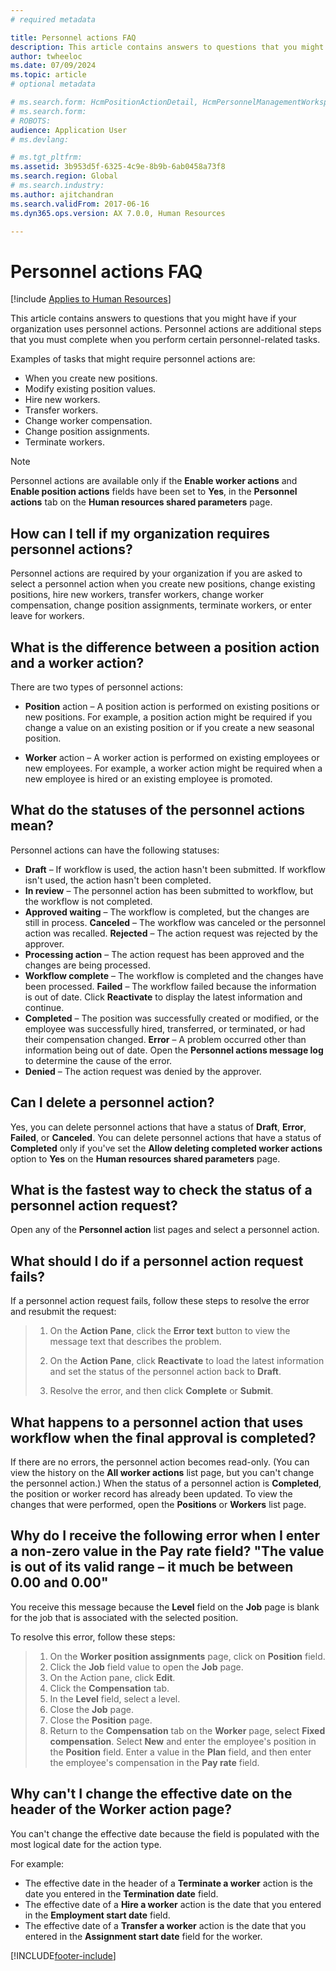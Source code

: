 ```yaml
---
# required metadata

title: Personnel actions FAQ
description: This article contains answers to questions that you might have if your organization uses personnel actions.
author: twheeloc
ms.date: 07/09/2024
ms.topic: article
# optional metadata

# ms.search.form: HcmPositionActionDetail, HcmPersonnelManagementWorkspace
# ms.search.form: 
# ROBOTS: 
audience: Application User
# ms.devlang: 

# ms.tgt_pltfrm: 
ms.assetid: 3b953d5f-6325-4c9e-8b9b-6ab0458a73f8
ms.search.region: Global
# ms.search.industry: 
ms.author: ajitchandran
ms.search.validFrom: 2017-06-16
ms.dyn365.ops.version: AX 7.0.0, Human Resources

---
```


# Personnel actions FAQ


[!include [Applies to Human Resources](../includes/applies-to-hr.md)]

This article contains answers to questions that you might have if your organization uses personnel actions. Personnel actions are additional steps that you must complete when you perform certain personnel-related tasks. 

Examples of tasks that might require personnel actions are:
 - When you create new positions. 
 - Modify existing position values. 
 - Hire new workers. 
 - Transfer workers. 
 - Change worker compensation. 
 - Change position assignments. 
 - Terminate workers.

> [!NOTE]
> Personnel actions are available only if the **Enable worker actions** and **Enable position actions** fields have been set to **Yes**, in the **Personnel actions** tab on the **Human resources shared parameters** page. 

## How can I tell if my organization requires personnel actions?
Personnel actions are required by your organization if you are asked to select a personnel action when you create new positions, change existing positions, hire new workers, transfer workers, change worker compensation, change position assignments, terminate workers, or enter leave for workers. 

## What is the difference between a position action and a worker action?
There are two types of personnel actions:

- **Position** action – A position action is performed on existing positions or new positions. For example, a position action might be required if you change a value on an existing position or if you create a new seasonal position. 

- **Worker** action – A worker action is performed on existing employees or new employees. For example, a worker action might be required when a new employee is hired or an existing employee is promoted. 

## What do the statuses of the personnel actions mean?
Personnel actions can have the following statuses:

- **Draft** – If workflow is used, the action hasn't been submitted. If workflow isn't used, the action hasn't been completed.
- **In review** – The personnel action has been submitted to workflow, but the workflow is not completed.
- **Approved waiting** – The workflow is completed, but the changes are still in process. **Canceled** – The workflow was canceled or the personnel action was recalled. **Rejected** – The action request was rejected by the approver.
- **Processing action** – The action request has been approved and the changes are being processed.
- **Workflow complete**  – The workflow is completed and the changes have been processed. **Failed** – The workflow failed because the information is out of date. Click **Reactivate** to display the latest information and continue.
- **Completed** – The position was successfully created or modified, or the employee was successfully hired, transferred, or terminated, or had their compensation changed. **Error** – A problem occurred other than information being out of date. Open the **Personnel actions message log** to determine the cause of the error.
- **Denied** – The action request was denied by the approver.

## Can I delete a personnel action?
Yes, you can delete personnel actions that have a status of **Draft**, **Error**, **Failed**, or **Canceled**. You can delete personnel actions that have a status of **Completed** only if you've set the **Allow deleting completed worker actions** option to **Yes** on the **Human resources shared parameters** page.

## What is the fastest way to check the status of a personnel action request?
Open any of the **Personnel action** list pages and select a personnel action.

## What should I do if a personnel action request fails?
If a personnel action request fails, follow these steps to resolve the error and resubmit the request:

> 1. On the **Action Pane**, click the **Error text** button to view the message text that describes the problem.
> 
> 2. On the **Action Pane**, click **Reactivate** to load the latest information and set the status of the personnel action back to **Draft**.
> 
> 3. Resolve the error, and then click **Complete** or **Submit**.

## What happens to a personnel action that uses workflow when the final approval is completed?
If there are no errors, the personnel action becomes read-only. (You can view the history on the **All worker actions** list page, but you can't change the personnel action.) When the status of a  personnel action is **Completed**, the position or worker record has already been updated. To view the changes that were performed, open the **Positions** or **Workers** list page.

## Why do I receive the following error when I enter a non-zero value in the Pay rate field? "The value is out of its valid range – it much be between 0.00 and 0.00"
You receive this message because the **Level** field on the **Job** page is blank for the job that is associated with the selected position.

To resolve this error, follow these steps:

> 1. On the **Worker position assignments** page, click on **Position** field.  
> 2. Click the **Job** field value to open the **Job** page.
> 3. On the Action pane, click **Edit**.
> 4. Click the **Compensation** tab.
> 5. In the **Level** field, select a level.
> 6. Close the **Job** page.
> 7. Close the **Position** page.
> 8. Return to the **Compensation** tab on the **Worker** page, select **Fixed compensation**.  Select **New** and enter the employee's position in the **Position** field.  Enter a value in the **Plan** field, and then enter the employee's compensation in the **Pay rate** field.

## Why can't I change the effective date on the header of the Worker action page?
You can't change the effective date because the field is populated with the most logical date for the action type.

For example:

- The effective date in the header of a **Terminate a worker** action is the date you entered in the **Termination date** field.
- The effective date of a **Hire a worker** action is the date that you entered in the **Employment start date** field.
- The effective date of a **Transfer a worker** action is the date that you entered in the **Assignment start date** field for the worker.



[!INCLUDE[footer-include](../includes/footer-banner.md)]
